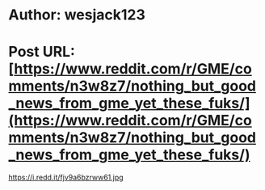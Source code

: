 # Author: wesjack123
# Post URL: [https://www.reddit.com/r/GME/comments/n3w8z7/nothing_but_good_news_from_gme_yet_these_fuks/](https://www.reddit.com/r/GME/comments/n3w8z7/nothing_but_good_news_from_gme_yet_these_fuks/)


https://i.redd.it/fjv9a6bzrww61.jpg